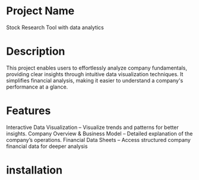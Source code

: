 # Project Name
Stock Research Tool with data analytics

# Description
This project enables users to effortlessly analyze company fundamentals, providing clear insights through intuitive data visualization techniques.
It simplifies financial analysis, making it easier to understand a company's performance at a glance.

# Features
Interactive Data Visualization – Visualize trends and patterns for better insights.
Company Overview & Business Model – Detailed explanation of the company’s operations.
Financial Data Sheets – Access structured company financial data for deeper analysis
# installation
